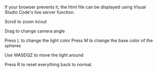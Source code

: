 If your browser prevents it, the html file can be displayed using Visual Studio Code's
live server function. 

Scroll to zoom in/out

Drag to change camera angle

Press L to change the light color
Press M to change the base color of the spheres

Use WASDQZ to move the light around

Press R to reset everything back to normal. 
